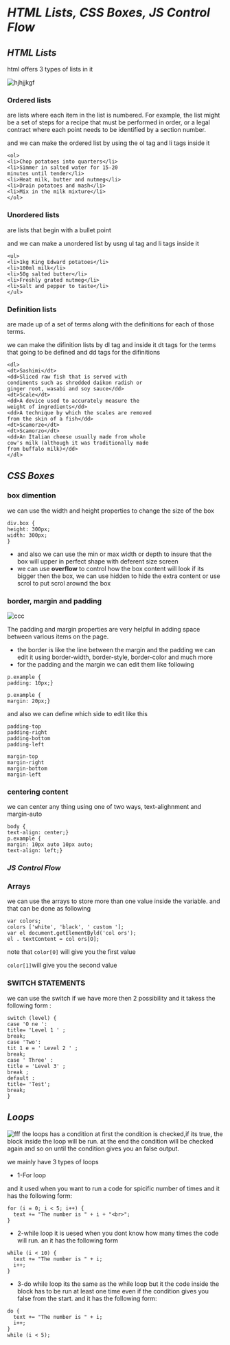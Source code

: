 # ***HTML Lists, CSS Boxes, JS Control Flow***

## ***HTML Lists***
html offers 3 types of lists in it 

![hjhjjkgf](https://744025.smushcdn.com/1245953/wp-content/uploads/2020/02/HTML-LISTS.jpg?lossy=1&strip=1&webp=1)

### Ordered lists 
are lists where each item in the list is
numbered. For example, the list might be a set of steps for
a recipe that must be performed in order, or a legal contract
where each point needs to be identified by a section
number.

and we can make the ordered list by using the ol tag and li tags inside it 
```
<ol>
<li>Chop potatoes into quarters</li>
<li>Simmer in salted water for 15-20
minutes until tender</li>
<li>Heat milk, butter and nutmeg</li>
<li>Drain potatoes and mash</li>
<li>Mix in the milk mixture</li>
</ol>
```
### Unordered lists 
are lists that begin with a bullet point

and we can make a unordered list by usng ul tag and li tags inside it 
```
<ul>
<li>1kg King Edward potatoes</li>
<li>100ml milk</li>
<li>50g salted butter</li>
<li>Freshly grated nutmeg</li>
<li>Salt and pepper to taste</li>
</ul>
```
### Definition lists
 are made up of a set of terms along with the
definitions for each of those terms.

we can make the difinition lists by dl tag and inside it dt tags for the terms that going to be defined and dd tags for the difinitions
```
<dl>
<dt>Sashimi</dt>
<dd>Sliced raw fish that is served with
condiments such as shredded daikon radish or
ginger root, wasabi and soy sauce</dd>
<dt>Scale</dt>
<dd>A device used to accurately measure the
weight of ingredients</dd>
<dd>A technique by which the scales are removed
from the skin of a fish</dd>
<dt>Scamorze</dt>
<dt>Scamorzo</dt>
<dd>An Italian cheese usually made from whole
cow's milk (although it was traditionally made
from buffalo milk)</dd>
</dl>
```


## ***CSS Boxes***

### box dimention 
we can use the width and height properties to change the size of the box
```
div.box {
height: 300px;
width: 300px;
}
```
* and also we can use the min or max width or depth
to insure that the box will upper in perfect shape with deferent size screen
* we can use **overflow** to control how the box content will look if its bigger then the box, we can use hidden to hide the extra content or use scrol to put scrol arownd the box 

### border, margin and padding

![ccc](https://sabe.io/classes/css/css-box-model-padding-border-margin/css-box-model.png)

The padding and margin properties are very helpful in adding space between various items on the page.
* the border is like the line between the margin and the padding we can edit it using border-width, border-style, border-color and much more 
* for the padding and the margin we can edit them like following 
```
p.example {
padding: 10px;}

p.example {
margin: 20px;}
```
and also we can define which side to edit like this 
```
padding-top
padding-right
padding-bottom
padding-left

margin-top
margin-right
margin-bottom
margin-left
```

### centering content
we can center any thing using one of two ways, text-alighnment and margin-auto
```
body {
text-align: center;}
p.example {
margin: 10px auto 10px auto;
text-align: left;}
```


### ***JS Control Flow***


### Arrays
we can use the arrays to store more than one value inside the variable.
and that can be done as following
```
var colors;
colors ['white', 'black', ' custom '];
var el document.getElementByld('col ors');
el . textContent = col ors[O];
```
note that ```color[0]``` will give you the first value 

```color[1]```will give you the second value

### SWITCH STATEMENTS
we can use the switch if we have more then 2 possibility
and it takess the following form :
```
switch (level) {
case 'O ne ':
title= 'Level 1 ' ;
break;
case 'Two':
tit 1 e = ' Level 2 ' ;
break;
case ' Three' :
title = 'Level 3' ;
break ;
default :
title= 'Test';
break;
}
```


## ***Loops***
 ![fff](https://d2h0cx97tjks2p.cloudfront.net/blogs/wp-content/uploads/sites/2/2019/07/JavaScript-Loops.jpg)
the loops has a condition at first the condition is checked,if its true, the block inside the loop will be run. at the end the condition will be checked again and so on until the condition gives you an false output.

we mainly have 3 types of loops 

* 1-For loop

and it used when you want to run a code for spicific number of times and it has the following form:
```
for (i = 0; i < 5; i++) {
  text += "The number is " + i + "<br>";
}
```
* 2-while loop 
it is uesed when you dont know how many times the code will run. an it has the following form 
```
while (i < 10) {
  text += "The number is " + i;
  i++;
}
```
* 3-do while loop 
its the same as the while loop but it the code inside the block has to be run at least one time even if the condition gives you false from the start. and it has the following form:
```
do {
  text += "The number is " + i;
  i++;
}
while (i < 5);
```